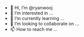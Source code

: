 - 👋 Hi, I’m @ryanwooj
- 👀 I’m interested in ...
- 🌱 I’m currently learning ...
- 💞️ I’m looking to collaborate on ...
- 📫 How to reach me ...

<!---
ryanwooj/ryanwooj is a ✨ special ✨ repository because its `README.md` (this file) appears on your GitHub profile.
You can click the Preview link to take a look at your changes.
--->
